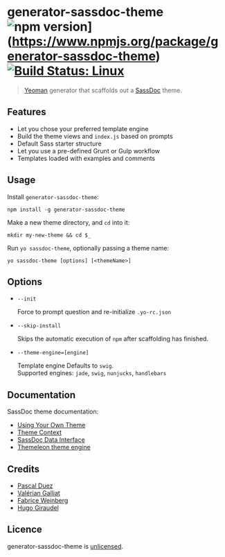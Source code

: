 # generator-sassdoc-theme ![npm version](http://img.shields.io/npm/v/generator-sassdoc-theme.svg?style=flat)](https://www.npmjs.org/package/generator-sassdoc-theme) [![Build Status: Linux](http://img.shields.io/travis/SassDoc/generator-sassdoc-theme.svg?style=flat)](https://travis-ci.org/SassDoc/generator-sassdoc-theme?branch=master)

> [Yeoman] generator that scaffolds out a [SassDoc] theme.


## Features

* Let you chose your preferred template engine
* Build the theme views and `index.js` based on prompts
* Default Sass starter structure
* Let you use a pre-defined Grunt or Gulp workflow
* Templates loaded with examples and comments


## Usage

Install `generator-sassdoc-theme`:
```
npm install -g generator-sassdoc-theme
```

Make a new theme directory, and `cd` into it:
```
mkdir my-new-theme && cd $_
```

Run `yo sassdoc-theme`, optionally passing a theme name:
```
yo sassdoc-theme [options] [<themeName>]
```


## Options

* `--init`

  Force to prompt question and re-initialize `.yo-rc.json`

* `--skip-install`

  Skips the automatic execution of `npm` after
  scaffolding has finished.

* `--theme-engine=[engine]`

  Template engine
  Defaults to `swig`.  
  Supported engines: `jade`, `swig`, `nunjucks`, `handlebars`

## Documentation

SassDoc theme documentation:

* [Using Your Own Theme](https://github.com/SassDoc/sassdoc/wiki/Using-Your-Own-Theme)
* [Theme Context](https://github.com/SassDoc/sassdoc/wiki/Theme-Context)
* [SassDoc Data Interface](https://github.com/SassDoc/sassdoc/wiki/SassDoc-Data-Interface)
* [Themeleon theme engine](https://github.com/themeleon/themeleon/blob/master/README.md)


## Credits

* [Pascal Duez](https://twitter.com/pascalduez)
* [Valérian Galliat](https://twitter.com/valeriangalliat)
* [Fabrice Weinberg](https://twitter.com/fweinb)
* [Hugo Giraudel](http://twitter.com/HugoGiraudel)


## Licence

generator-sassdoc-theme is [unlicensed](http://unlicense.org/).


[Yeoman]: http://yeoman.io
[SassDoc]: https://github.com/SassDoc/sassdoc
